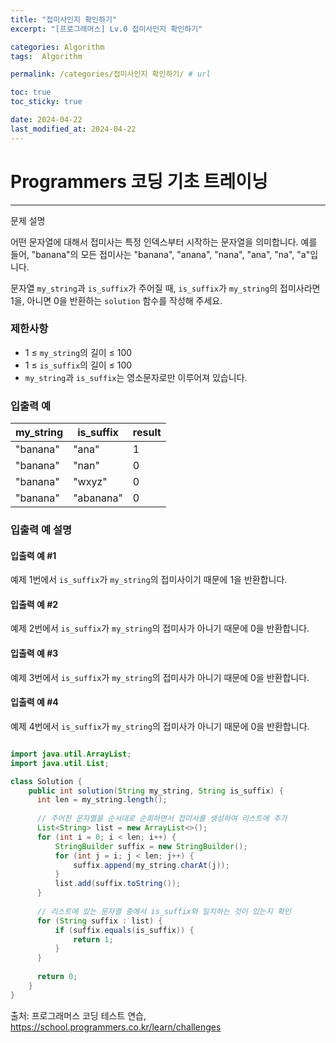 ```yaml
---
title: "접미사인지 확인하기"
excerpt: "[프로그래머스] Lv.0 접미사인지 확인하기"

categories: Algorithm
tags:  Algorithm

permalink: /categories/접미사인지 확인하기/ # url

toc: true
toc_sticky: true

date: 2024-04-22
last_modified_at: 2024-04-22
---
```


# Programmers 코딩 기초 트레이닝

---

문제 설명

어떤 문자열에 대해서 접미사는 특정 인덱스부터 시작하는 문자열을 의미합니다. 예를 들어, "banana"의 모든 접미사는 "banana", "anana", "nana", "ana", "na", "a"입니다.

문자열 `my_string`과 `is_suffix`가 주어질 때, `is_suffix`가 `my_string`의 접미사라면 1을, 아니면 0을 반환하는 `solution` 함수를 작성해 주세요.

### 제한사항
- 1 ≤ `my_string`의 길이 ≤ 100
- 1 ≤ `is_suffix`의 길이 ≤ 100
- `my_string`과 `is_suffix`는 영소문자로만 이루어져 있습니다.

### 입출력 예

| my_string | is_suffix | result |
|-----------|------------|--------|
| "banana" | "ana" | 1 |
| "banana" | "nan" | 0 |
| "banana" | "wxyz" | 0 |
| "banana" | "abanana" | 0 |

### 입출력 예 설명
#### 입출력 예 #1

예제 1번에서 `is_suffix`가 `my_string`의 접미사이기 때문에 1을 반환합니다.
#### 입출력 예 #2

예제 2번에서 `is_suffix`가 `my_string`의 접미사가 아니기 때문에 0을 반환합니다.
#### 입출력 예 #3

예제 3번에서 `is_suffix`가 `my_string`의 접미사가 아니기 때문에 0을 반환합니다.
#### 입출력 예 #4

예제 4번에서 `is_suffix`가 `my_string`의 접미사가 아니기 때문에 0을 반환합니다.

```java

import java.util.ArrayList;
import java.util.List;

class Solution {
    public int solution(String my_string, String is_suffix) {
      int len = my_string.length();
	        
      // 주어진 문자열을 순서대로 순회하면서 접미사를 생성하여 리스트에 추가
      List<String> list = new ArrayList<>();
      for (int i = 0; i < len; i++) {
          StringBuilder suffix = new StringBuilder();
          for (int j = i; j < len; j++) {
              suffix.append(my_string.charAt(j));
          }
          list.add(suffix.toString());
      }
      
      // 리스트에 있는 문자열 중에서 is_suffix와 일치하는 것이 있는지 확인
      for (String suffix : list) {
          if (suffix.equals(is_suffix)) {
              return 1;
          }
      }
      
      return 0;
    }
}

``````

출처: 프로그래머스 코딩 테스트 연습, https://school.programmers.co.kr/learn/challenges
